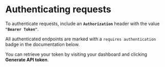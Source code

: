 # Authenticating requests

To authenticate requests, include an **`Authorization`** header with the value **`"Bearer Token"`**.

All authenticated endpoints are marked with a `requires authentication` badge in the documentation below.

You can retrieve your token by visiting your dashboard and clicking <b>Generate API token</b>.

